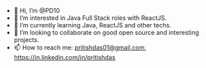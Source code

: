 - 👋 Hi, I’m @PD10
- 👀 I’m interested in Java Full Stack roles with ReactJS.
- 🌱 I’m currently learning Java, ReactJS and other techs.
- 💞️ I’m looking to collaborate on good open source and interesting projects.
- 📫 How to reach me: pritishdas01@gmail.com, https://in.linkedin.com/in/pritishdas 

<!---
PD10/PD10 is a ✨ special ✨ repository because its `README.md` (this file) appears on your GitHub profile.
You can click the Preview link to take a look at your changes.
--->
